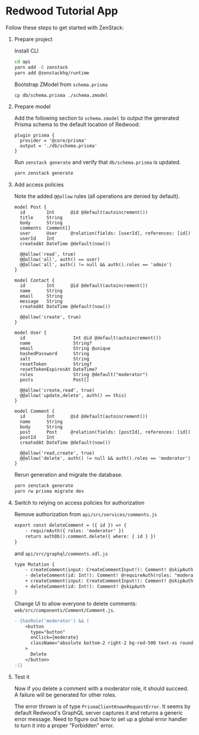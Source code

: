 # Redwood Tutorial App

Follow these steps to get started with ZenStack:

1. Prepare project

    Install CLI

    ```bash
    cd api
    yarn add -D zenstack
    yarn add @zenstackhq/runtime
    ```

    Bootstrap ZModel from `schema.prisma`

    ```bash
    cp db/schema.prisma ./schema.zmodel
    ```

2. Prepare model

    Add the following section to `schema.zmodel` to output the generated Prisma schema to the default location of Redwood:

    ```
    plugin prisma {
      provider = '@core/prisma'
      output = './db/schema.prisma'
    }
    ```

    Run `zenstack generate` and verify that `db/schema.prisma` is updated.

    ```bash
    yarn zenstack generate
    ```

3. Add access policies

    Note the added `@@allow` rules (all operations are denied by default).

    ```prisma
    model Post {
      id        Int      @id @default(autoincrement())
      title     String
      body      String
      comments  Comment[]
      user      User     @relation(fields: [userId], references: [id])
      userId    Int
      createdAt DateTime @default(now())

      @@allow('read', true)
      @@allow('all', auth() == user)
      @@allow('all', auth() != null && auth().roles == 'admin')
    }

    model Contact {
      id        Int      @id @default(autoincrement())
      name      String
      email     String
      message   String
      createdAt DateTime @default(now())

      @@allow('create', true)
    }

    model User {
      id                  Int @id @default(autoincrement())
      name                String?
      email               String @unique
      hashedPassword      String
      salt                String
      resetToken          String?
      resetTokenExpiresAt DateTime?
      roles               String @default("moderator")
      posts               Post[]

      @@allow('create,read', true)
      @@allow('update,delete', auth() == this)
    }

    model Comment {
      id        Int      @id @default(autoincrement())
      name      String
      body      String
      post      Post     @relation(fields: [postId], references: [id])
      postId    Int
      createdAt DateTime @default(now())

      @@allow('read,create', true)
      @@allow('delete', auth() != null && auth().roles == 'moderator')
    }

    ```

    Rerun generation and migrate the database.

    ```bash
    yarn zenstack generate
    yarn rw prisma migrate dev
    ```

4. Switch to relying on access policies for authorization

    Remove authorization from `api/src/services/comments.js`

    ```diff
    export const deleteComment = ({ id }) => {
        - requireAuth({ roles: 'moderator' })
        return authDb().comment.delete({ where: { id } })
    }
    ```

    and `api/src/graphql/comments.sdl.js`

    ```diff
    type Mutation {
        - createComment(input: CreateCommentInput!): Comment! @skipAuth
        - deleteComment(id: Int!): Comment! @requireAuth(roles: "moderator")
        + createComment(input: CreateCommentInput!): Comment! @skipAuth
        + deleteComment(id: Int!): Comment! @skipAuth
    }
    ```

    Change UI to allow everyone to delete comments: `web/src/components/Comment/Comment.js`.

    ```diff
    - {hasRole('moderator') && (
        <button
          type="button"
          onClick={moderate}
          className="absolute bottom-2 right-2 bg-red-500 text-xs rounded text-white px-2 py-1"
        >
          Delete
        </button>
    -)}
    ```

5. Test it

    Now if you delete a comment with a moderator role, it should succeed. A failure will be generated for other roles.

    The error thrown is of type `PrismaClientKnownRequestError`. It seems by default Redwood's GraphQL server captures it and returns a generic error message. Need to figure out how to set up a global error handler to turn it into a proper "Forbidden" error.
